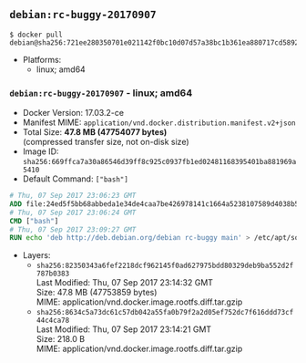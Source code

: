 ## `debian:rc-buggy-20170907`

```console
$ docker pull debian@sha256:721ee280350701e021142f0bc10d07d57a38bc1b361ea880717cd589277c6d37
```

-	Platforms:
	-	linux; amd64

### `debian:rc-buggy-20170907` - linux; amd64

-	Docker Version: 17.03.2-ce
-	Manifest MIME: `application/vnd.docker.distribution.manifest.v2+json`
-	Total Size: **47.8 MB (47754077 bytes)**  
	(compressed transfer size, not on-disk size)
-	Image ID: `sha256:669ffca7a30a86546d39ff8c925c0937fb1ed02481168395401ba881969a5410`
-	Default Command: `["bash"]`

```dockerfile
# Thu, 07 Sep 2017 23:06:23 GMT
ADD file:24ed5f5bb68abbeda1e34de4caa7be426978141c1664a5238107589d4038b5b0 in / 
# Thu, 07 Sep 2017 23:06:24 GMT
CMD ["bash"]
# Thu, 07 Sep 2017 23:09:27 GMT
RUN echo 'deb http://deb.debian.org/debian rc-buggy main' > /etc/apt/sources.list.d/experimental.list
```

-	Layers:
	-	`sha256:82350343a6fef2218dcf962145f0ad627975bdd80329deb9ba552d2f787b0383`  
		Last Modified: Thu, 07 Sep 2017 23:14:32 GMT  
		Size: 47.8 MB (47753859 bytes)  
		MIME: application/vnd.docker.image.rootfs.diff.tar.gzip
	-	`sha256:8634c5a73dc61c57db042a55fa0b79f2a2d05ef752dc7f616ddd73cf44c4ca78`  
		Last Modified: Thu, 07 Sep 2017 23:14:21 GMT  
		Size: 218.0 B  
		MIME: application/vnd.docker.image.rootfs.diff.tar.gzip
